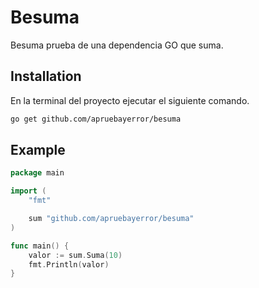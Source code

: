 # Besuma

Besuma prueba de una dependencia GO que suma.

## Installation

En la terminal del proyecto ejecutar el siguiente comando.

```bash
go get github.com/apruebayerror/besuma
```

## Example

```go
package main

import (
	"fmt"

	sum "github.com/apruebayerror/besuma"
)

func main() {
	valor := sum.Suma(10)
	fmt.Println(valor)
}
```
